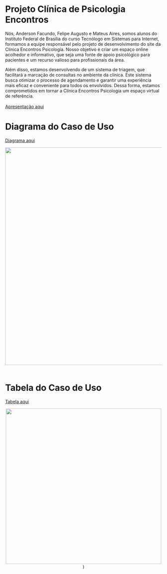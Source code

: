 # Projeto Clínica de Psicologia Encontros
Nós, Anderson Facundo, Felipe Augusto e Mateus Aires, somos alunos do Instituto Federal de Brasília do curso Tecnólogo em Sistemas para Internet, formamos a equipe responsável pelo projeto de desenvolvimento do site da Clínica Encontros Psicologia. Nosso objetivo é criar um espaço online acolhedor e informativo, que seja uma fonte de apoio psicológico para pacientes e um recurso valioso para profissionais da área.

Além disso, estamos desenvolvendo de um sistema de triagem, que facilitará a marcação de consultas no ambiente da clínica. Este sistema busca otimizar o processo de agendamento e garantir uma experiência mais eficaz e conveniente para todos os envolvidos. Dessa forma, estamos comprometidos em tornar a Clínica Encontros Psicologia um espaço virtual de referência.
<br>
<br>
[Apresentação aqui](https://www.canva.com/design/DAFwy9pj8vQ/zjveoQ4cudwYAwI2aPJFtw/edit?utm_content=DAFwy9pj8vQ&utm_campaign=designshare&utm_medium=link2&utm_source=sharebutton)

# Diagrama do Caso de Uso
[Diagrama aqui](https://lucid.app/lucidchart/86063e43-abce-4347-8711-ff587eb168d4/edit?invitationId=inv_7785901f-4d76-475c-bbe6-4cd5a99ab6ea&page=0_0#)

<div align="center">
  <img src="https://github.com/mateuaires/ProjetoFinal/assets/137817410/e58e9462-9ad2-41b8-9f12-2451414c3391" width="700px"/>
</div>

<br>

# Tabela do Caso de Uso
[Tabela aqui](https://docs.google.com/document/d/1VjHnzXunMZ1P3ColXXCZ8EX083d5y-71LdPKLM8u5XQ/edit?usp=sharing)

<div align="center">
<img src="https://github.com/mateuaires/ProjetoFinal/assets/137817410/1a8d65a6-587d-4f27-863a-4d47db62295d" width="500px"/>)
</div>
